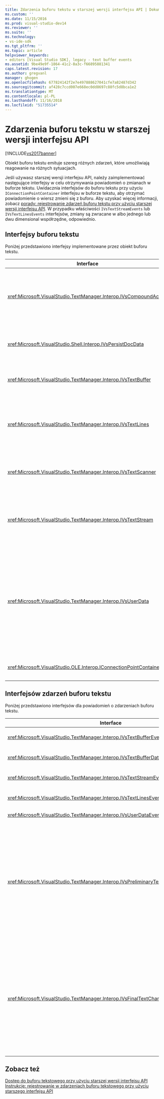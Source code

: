 ```yaml
---
title: Zdarzenia buforu tekstu w starszej wersji interfejsu API | Dokumentacja firmy Microsoft
ms.custom: ''
ms.date: 11/15/2016
ms.prod: visual-studio-dev14
ms.reviewer: ''
ms.suite: ''
ms.technology:
- vs-ide-sdk
ms.tgt_pltfrm: ''
ms.topic: article
helpviewer_keywords:
- editors [Visual Studio SDK], legacy - text buffer events
ms.assetid: 9be49e9f-1864-41c2-8a3c-f66895881341
caps.latest.revision: 17
ms.author: gregvanl
manager: ghogen
ms.openlocfilehash: 677824142f2e7e497888627041cfe7a82487d342
ms.sourcegitcommit: af428c7ccd007e668ec0dd8697c88fc5d8bca1e2
ms.translationtype: MT
ms.contentlocale: pl-PL
ms.lasthandoff: 11/16/2018
ms.locfileid: "51735514"
---
```

# <a name="text-buffer-events-in-the-legacy-api"></a>Zdarzenia buforu tekstu w starszej wersji interfejsu API
[!INCLUDE[vs2017banner](../includes/vs2017banner.md)]

Obiekt buforu tekstu emituje szereg różnych zdarzeń, które umożliwiają reagowanie na różnych sytuacjach.  
  
 Jeśli używasz starszej wersji interfejsu API, należy zaimplementować następujące interfejsy w celu otrzymywania powiadomień o zmianach w buforze tekstu. Uwidacznia interfejsów do buforu tekstu przy użyciu `IConnectionPointContainer` interfejsu w buforze tekstu, aby otrzymać powiadomienie o wiersz zmieni się z buforu. Aby uzyskać więcej informacji, zobacz [porady: rejestrowanie zdarzeń buforu tekstu przy użyciu starszej wersji interfejsu API](../extensibility/how-to-register-for-text-buffer-events-with-the-legacy-api.md). W przypadku właściwości `IVsTextStreamEvents` lub `IVsTextLinesEvents` interfejsów, zmiany są zwracane w albo jednego lub dwu dimensional współrzędne, odpowiednio.  
  
## <a name="text-buffer-interfaces"></a>Interfejsy buforu tekstu  
 Poniżej przedstawiono interfejsy implementowane przez obiekt buforu tekstu.  
  
|Interface|Opis|  
|---------------|-----------------|  
|<xref:Microsoft.VisualStudio.TextManager.Interop.IVsCompoundAction>|Włącza funkcję tworzenia działania złożonego (czyli akcje, które są grupowane w jednostce pojedynczego Cofnij/ponów).|  
|<xref:Microsoft.VisualStudio.Shell.Interop.IVsPersistDocData>|Włącza trwałość danych dokumentu zarządzanych przez bufor tekstowy.|  
|<xref:Microsoft.VisualStudio.TextManager.Interop.IVsTextBuffer>|Oferuje podstawowe usługi; używane przez wielu klientów.|  
|<xref:Microsoft.VisualStudio.TextManager.Interop.IVsTextLines>|Umożliwia odczytywanie i zapisywanie funkcji przy użyciu dwuwymiarowe współrzędne. Dziedziczy `IVsTextBuffer`.|  
|<xref:Microsoft.VisualStudio.TextManager.Interop.IVsTextScanner>|Udostępnia szybką, zorientowane na strumień, sekwencyjnych tekstu w buforze.|  
|<xref:Microsoft.VisualStudio.TextManager.Interop.IVsTextStream>|Umożliwia odczytywanie i zapisywanie funkcji przy użyciu współrzędnych jednowymiarowa. Dziedziczy `IVsTextBuffer`.|  
|<xref:Microsoft.VisualStudio.TextManager.Interop.IVsUserData>|Zapewnia dostęp do ogólnego zbiór właściwości. Najważniejsze właściwości jest nazwa lub krótkiej nazwy buforu. Losowe dane można przechowywać w buforze z tym interfejsem, tworząc identyfikator GUID i używać go jako klucza.|  
|<xref:Microsoft.VisualStudio.OLE.Interop.IConnectionPointContainer>|Obsługuje punkty połączenia dla zdarzeń.|  
  
## <a name="text-buffer-event-interfaces"></a>Interfejsów zdarzeń buforu tekstu  
 Poniżej przedstawiono interfejsów dla powiadomień o zdarzeniach buforu tekstu.  
  
|Interface|Opis|  
|---------------|-----------------|  
|<xref:Microsoft.VisualStudio.TextManager.Interop.IVsTextBufferEvents>|Powiadamia klientów, gdy nowa usługa języka jest skojarzona z buforu tekstowego.|  
|<xref:Microsoft.VisualStudio.TextManager.Interop.IVsTextBufferDataEvents>|Powiadamia klientów po zainicjowaniu bufor tekstowy i kiedy zmiany zostały wprowadzone dane w buforze tekstu.|  
|<xref:Microsoft.VisualStudio.TextManager.Interop.IVsTextStreamEvents>|Powiadamia klientów o zmianach w podstawowej bufor tekstowy we współrzędnych jednowymiarowa.|  
|<xref:Microsoft.VisualStudio.TextManager.Interop.IVsTextLinesEvents>|Powiadamia klientów o zmianach w podstawowej bufor tekstowy w dwuwymiarowe współrzędne.|  
|<xref:Microsoft.VisualStudio.TextManager.Interop.IVsUserDataEvents>|Powiadamia klientów o zmianach w danych użytkownika.|  
|<xref:Microsoft.VisualStudio.TextManager.Interop.IVsPreliminaryTextChangeCommitEvents>|Powiadamia klientów o ostatnim gestu zatwierdzenia, aby wyzwolić zdarzenie i oferuje zakres zmiany tekstu. `IVsPreliminaryTextChangeCommitEvents` Interfejsu nie jest uruchamiany w odpowiedzi na cofanie lub ponowne wykonywanie poleceń. Zdarzenia wyzwalać tylko dla buforów, które mają menedżera cofania. `IVsPreliminaryTextChangeCommitEvents` jest wywoływane przed inne zdarzenia, takie jak lista pretty, aby upewnić się, że inne zdarzenia nie należy zmieniać tekst, aby zmiany zostały zatwierdzone. Usługi pakietu VSPackage należy monitorować, albo `IVsPreliminaryTextChangeCommitEvents` interfejsu lub `IVsFinalTextChangeCommitEvents` interfejs, ale nie oba.|  
|<xref:Microsoft.VisualStudio.TextManager.Interop.IVsFinalTextChangeCommitEvents>|Powiadamia klientów o ostatnim gestu zatwierdzenia, aby wyzwolić zdarzenie i oferuje zakres zmiany tekstu. `IVsFinalTextChangeCommitEvents` Interfejsu nie jest uruchamiany w odpowiedzi na cofanie lub ponowne wykonywanie poleceń. Zdarzenia wyzwalać tylko dla buforów, które mają menedżera cofania. `IVsFinalTextChangeCommitEvents` jest przeznaczony do użytku tylko przez usługi w języka lub inne obiekty, które mają pełną kontrolę nad edytowaniem. Usługi pakietu VSPackage należy monitorować, albo `IVsPreliminaryTextChangeCommitEvents` interfejsu lub `IVsFinalTextChangeCommitEvents` interfejs, ale nie oba.|  
  
## <a name="see-also"></a>Zobacz też  
 [Dostęp do buforu tekstowego przy użyciu starszej wersji interfejsu API](../extensibility/accessing-the-text-buffer-by-using-the-legacy-api.md)   
 [Instrukcje: rejestrowanie w zdarzeniach buforu tekstowego przy użyciu starszego interfejsu API](../extensibility/how-to-register-for-text-buffer-events-with-the-legacy-api.md)

